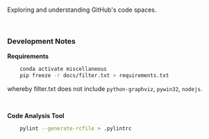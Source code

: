 <br>

Exploring and understanding GitHub's code spaces.

<br>

### Development Notes

**Requirements**

```bash
    conda activate miscellaneous
    pip freeze -r docs/filter.txt > requirements.txt
```

whereby filter.txt does not include `python-graphviz`, `pywin32`, `nodejs`.  

<br>

**Code Analysis Tool**

```bash
    pylint --generate-rcfile > .pylintrc
```

<br>
<br>

<br>
<br>

<br>
<br>

<br>
<br>
